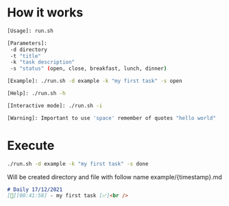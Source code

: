 # How it works
```bash
[Usage]: run.sh

[Parameters]:
 -d directory
 -t "title"
 -k "task description"
 -s "status" (open, close, breakfast, lunch, dinner) 

[Example]: ./run.sh -d example -k "my first task" -s open

[Help]: ./run.sh -h

[Interactive mode]: ./run.sh -i

[Warning]: Important to use 'space' remember of quotes "hello world"
```

# Execute
```bash
./run.sh -d example -k "my first task" -s done
```
Will be created directory and file with follow name example/{timestamp}.md

```markdown
# Daily 17/12/2021
[🌃][00:41:58] - my first task [✅]<br />
```